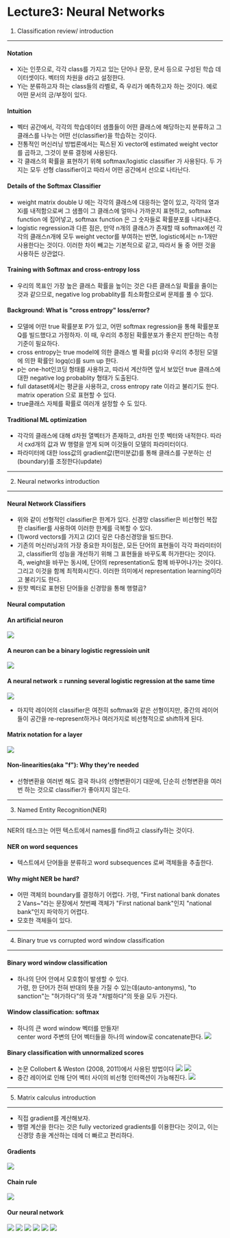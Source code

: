 Lecture3: Neural Networks
====
1. Classification review/ introduction         
---                

#### Notation
- Xi는 인풋으로, 각각 class를 가지고 있는 단어나 문장, 문서 등으로 구성된 학습 데이터셋이다. 벡터의 차원을 d라고 설정한다.     
- Yi는 분류하고자 하는 class들의 라벨로, 즉 우리가 예측하고자 하는 것이다. 예로 어떤 문서의 긍/부정이 있다.
#### Intuition
- 벡터 공간에서, 각각의 학습데이터 샘플들이 어떤 클래스에 해당하는지 분류하고 그 클래스를 나누는 어떤 선(classifier)을 학습하는 것이다.   
- 전통적인 머신러닝 방법론에서는 픽스된 Xi vector에 estimated weight vector를 곱하고, 그것이 분류 결정에 사용된다.    
- 각 클래스의 확률을 표현하기 위해 softmax/logistic classifier 가 사용된다. 두 가지는 모두 선형 classifier이고 따라서 어떤 공간에서 선으로 나타난다.
#### Details of the Softmax Classifier
- weight matrix double U 에는 각각의 클래스에 대응하는 열이 있고, 각각의 열과 Xi를 내적함으로써 그 샘플이 그 클래스에 얼마나 가까운지 표현하고, softmax function 에 집어넣고, softmax function 은 그 숫자들로 확률분포를 나타내준다.
- logistic regression과 다른 점은, 만약 n개의 클래스가 존재할 때 softmax에선 각각의 클래스n개에 모두 weight vector를 부여하는 반면, logistic에서는 n-1개만 사용한다는 것이다. 이러한 차이 빼고는 기본적으로 같고, 따라서 둘 중 어떤 것을 사용하든 상관없다.
#### Training with Softmax and cross-entropy loss
- 우리의 목표인 가장 높은 클래스 확률을 높이는 것은 다른 클래스일 확률을 줄이는 것과 같으므로, negative log probablity를 최소화함으로써 문제를 풀 수 있다.
#### Background: What is "cross entropy" loss/error?
- 모델에 어떤 true 확률분포 P가 있고, 어떤 softmax regression을 통해 확률분포 Q를 빌드했다고 가정하자. 이 때, 우리의 추정된 확률분포가 좋은지 판단하는 측정기준이 필요하다.
- cross entropy는 true model에 의한 클래스 별 확률 p(c)와 우리의 추정된 모델에 의한 확률인 logq(c)를 sum up 한다.
- p는 one-hot인코딩 형태를 사용하고, 따라서 계산하면 앞서 보았던 true 클래스에 대한 negative log probablity 형태가 도출된다.
- full dataset에서는 평균을 사용하고, cross entropy rate 이라고 불리기도 한다.   
matrix operation 으로 표현할 수 있다.
- true클래스 자체를 확률로 여러개 설정할 수 도 있다.
#### Traditional ML optimization
- 각각의 클래스에 대해 d차원 열벡터가 존재하고, d차원 인풋 벡터와 내적한다. 따라서 cxd개의 값과 W 행렬을 얻게 되며 이것들이 모델의 파라미터이다.
- 파라미터에 대한 loss값의 gradient값(편미분값)를 통해 클래스를 구분하는 선(boundary)를 조정한다(update) 
     
---
2. Neural networks introduction
----

#### Neural Network Classifiers
- 위와 같이 선형적인 classifier은 한계가 있다. 신경망 classifier은 비선형인 복잡한 clasifier를 사용하여 이러한 한계를 극복할 수 있다.
- (1)word vectors를 가지고 (2)더 깊은 다층신경망을 빌드한다.
- 기존의 머신러닝과의 가장 중요한 차이점은, 모든 단어의 표현들이 각각 파라미터이고, classifier의 성능을 개선하기 위해 그 표현들을 바꾸도록 허가한다는 것이다. 즉, weight을 바꾸는 동시에, 단어의 representation도 함께 바꾸어나가는 것이다. 그리고 이것을 함께 최적화시킨다. 이러한 의미에서 representation learning이라고 불리기도 한다.
- 원핫 벡터로 표현된 단어들을 신경망을 통해 행렬곱?
#### Neural computation
#### An artificial neuron
![](assets/KakaoTalk_Photo_2022-01-20-18-57-16.jpeg)
#### A neuron can be a binary logistic regressioin unit
![](assets/KakaoTalk_Photo_2022-01-20-19-12-29.jpeg)
#### A neural network = running several logistic regression at the same time
![](assets/KakaoTalk_Photo_2022-01-20-19-24-20.jpeg)
- 마지막 레이어의 classifier은 여전히 softmax와 같은 선형이지만, 중간의 레이어들이 공간을 re-represent하거나 여러가지로 비선형적으로 shift하게 된다.
#### Matrix notation for a layer
![](assets/KakaoTalk_Photo_2022-01-20-19-24-37.jpeg)
#### Non-linearities(aka "f"): Why they're needed
- 선형변환을 여러번 해도 결국 하나의 선형변환이기 대문에, 단순히 선형변환을 여러번 하는 것으로 classifier가 좋아지지 않는다.

---
3. Named Entity Recognition(NER)
---

NER의 태스크는 어떤 텍스트에서 names를 find하고 classify하는 것이다.

#### NER on word sequences
- 텍스트에서 단어들을 분류하고 word subsequences 로써 객체들을 추출한다.
#### Why might NER be hard?
- 어떤 객체의 boundary를 결정하기 어렵다. 가령, "First national bank donates 2 Vans~"라는 문장에서 첫번째 객체가 "First national bank"인지 "national bank"인지 파악하기 어렵다.
- 모호한 객체들이 있다.

---
4. Binary true vs corrupted word window classification
---
#### Binary word window classification
- 하나의 단어 안에서 모호함이 발생할 수 있다.   
가령, 한 단어가 전혀 반대의 뜻을 가질 수 있는데(auto-antonyms), "to sanction"는 "허가하다"의 뜻과 "처벌하다"의 뜻을 모두 가진다.
#### Window classification: softmax
- 하나의 큰 word window 벡터를 만들자!   
center word 주변의 단어 벡터들을 하나의 window로 concatenate한다.
![](assets/KakaoTalk_Photo_2022-01-20-19-12-46.jpeg)
#### Binary classification with unnormalized scores
- 논문 Collobert & Weston (2008, 2011)에서 사용된 방법이다
![](assets/KakaoTalk_Photo_2022-01-20-19-12-56.jpeg)
![](assets/KakaoTalk_Photo_2022-01-20-19-13-01.jpeg)
- 중간 레이어로 인해 단어 벡터 사이의 비선형 인터랙션이 가능해진다.
![](assets/KakaoTalk_Photo_2022-01-20-19-13-06.jpeg)
---
5. Matrix calculus introduction
---
- 직접 gradient를 계산해보자.
- 행렬 계산을 한다는 것은 fully vectorized gradients를 이용한다는 것이고, 이는 신경망 층을 계산하는 데에 더 빠르고 편리하다.
#### Gradients   
![](assets/KakaoTalk_Photo_2022-01-20-19-13-16-001.jpeg)
#### Chain rule   
![](assets/KakaoTalk_Photo_2022-01-20-19-13-16-002.jpeg)
#### Our neural network
![](assets/KakaoTalk_Photo_2022-01-20-19-14-02-005.jpeg)
![](assets/KakaoTalk_Photo_2022-01-20-19-13-16-003.jpeg)
![](assets/KakaoTalk_Photo_2022-01-20-19-14-01-001.jpeg)
![](assets/KakaoTalk_Photo_2022-01-20-19-14-02-002.jpeg)
![](assets/KakaoTalk_Photo_2022-01-20-19-14-02-003.jpeg)
![](assets/KakaoTalk_Photo_2022-01-20-19-14-02-004.jpeg)